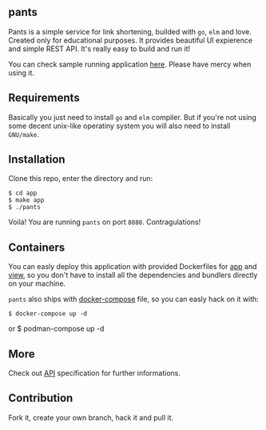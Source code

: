pants
-------

Pants is a simple service for link shortening, builded with `go`, `elm` and love. Created only for educational purposes. It provides beautiful UI expierence and simple REST API. It's really easy to build and run it!

You can check sample running application [here](http://short.beniamindudek.xyz). Please have mercy when using it.

Requirements
------------

Basically you just need to install `go` and `elm` compiler. But if you're not using some decent unix-like operatiny system you will also need to install `GNU/make`.


Installation
------------

Clone this repo, enter the directory and run:

    $ cd app
    $ make app
    $ ./pants

Voila! You are running `pants` on port `8080`. Contragulations!

Containers
----------

You can easly deploy this application with provided Dockerfiles for [app](app/Dockerfile) and [view](view/Dockerfile), so you don't have to install all the dependencies and bundlers directly on your machine.

`pants` also ships with [docker-compose](docker-compose.yml) file, so you can easly hack on it with:

    $ docker-compose up -d

or
    $ podman-compose up -d

More
----

Check out [API](app/README.md) specification for further informations.

Contribution
------------

Fork it, create your own branch, hack it and pull it.
